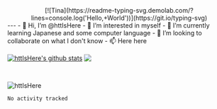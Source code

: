 <div align="center">[![Tina](https://readme-typing-svg.demolab.com/?lines=console.log('Hello,+World'))](https://git.io/typing-svg)</div>
---
- 👋 Hi, I’m @httIsHere
- 👀 I’m interested in myself
- 🌱 I’m currently learning Japanese and some computer language
- 💞️ I’m looking to collaborate on what I don't know
- 📫 Here here

<!---
httIsHere/httIsHere is a ✨ special ✨ repository because its `README.md` (this file) appears on your GitHub profile.
You can click the Preview link to take a look at your changes.
--->
<div class="half">

<a href="https://github.com/httIsHere"><img align="center" src="https://github-readme-stats.vercel.app/api?username=httIsHere&show_icons=true&include_all_commits=true&theme=default&hide_border=true" alt="httIsHere's github stats" /></a> 
<a href="https://github.com/httIsHere"><img align="center" src="https://github-readme-stats.vercel.app/api/top-langs/?username=httIsHere&layout=compact&theme=default&hide_border=true" /></a>
</div>
<br>

![httIsHere](https://streak-stats.demolab.com/?user=httIsHere&theme=default)

<!--START_SECTION:waka-->

```text
No activity tracked
```

